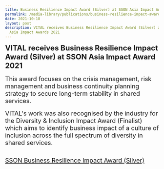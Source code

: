 ```yaml
---
title: Business Resilience Impact Award (Silver) at SSON Asia Impact Awards 2021
permalink: /media-library/publications/business-resilience-impact-award-sson-asia-2021
date: 2021-10-18
layout: post
description: VITAL receives Business Resilience Impact Award (Silver) at SSON
  Asia Impact Awards 2021
---
```

<div style="font-size: 24px">
	<b>VITAL receives Business Resilience Impact Award (Silver) at SSON Asia Impact Award 2021</b>
</div>
<div>&nbsp;&nbsp;</div>
<div>
<div style="font-size: 20px">
This award focuses on the crisis management, risk management and business continuity planning strategy to secure long-term stability in shared services.
</div>
<div>&nbsp;&nbsp;</div>
<div>
<div style="font-size: 20px">
VITAL's work was also recognised by the industry for the Diversity & Inclusion Impact Award (Finalist) which aims to identify business impact of a culture of inclusion across the full spectrum of diversity in shared services.
</div>
<div>&nbsp;&nbsp;</div>
</div>
<div>&nbsp;&nbsp;</div>
<div style="font-size: 20px">
<a href = "/files/SSON%20Award%20-%20for%20website.pdf">SSON Business Resilience Impact Award (Silver)</a>
	</div>